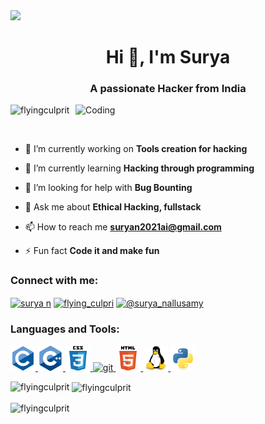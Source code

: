 <img src="https://img.freepik.com/premium-vector/hacker-vector-banner_36298-52.jpg?w=1380">

<h1 align="center">Hi 👋, I'm Surya</h1>
<h3 align="center">A passionate Hacker from India</h3>
<img align ="right" alt = "Coding" width="400" src = "https://www.animaapp.com/blog/wp-content/uploads/2021/07/designergif.gif">

<p align="left"> <img src="https://komarev.com/ghpvc/?username=flyingculprit&label=Profile%20views&color=0e75b6&style=flat" alt="flyingculprit" /> </p>

<p align="left"> <a href="https://twitter.com/" target="blank"><img src="https://img.shields.io/twitter/follow/?logo=twitter&style=for-the-badge" alt="" /></a> </p>

- 🔭 I’m currently working on **Tools creation for hacking**

- 🌱 I’m currently learning **Hacking through programming**

- 🤝 I’m looking for help with **Bug Bounting**

- 💬 Ask me about **Ethical Hacking, fullstack**

- 📫 How to reach me **suryan2021ai@gmail.com**

- ⚡ Fun fact **Code it and make fun**

<h3 align="left">Connect with me:</h3>
<p align="left">
<a href="https://linkedin.com/in/surya n" target="blank"><img align="center" src="https://raw.githubusercontent.com/rahuldkjain/github-profile-readme-generator/master/src/images/icons/Social/linked-in-alt.svg" alt="surya n" height="30" width="40" /></a>
<a href="https://instagram.com/flying_culprit" target="blank"><img align="center" src="https://raw.githubusercontent.com/rahuldkjain/github-profile-readme-generator/master/src/images/icons/Social/instagram.svg" alt="flying_culpri" height="30" width="40" /></a>
<a href="https://www.hackerrank.com/@surya_nallusamy" target="blank"><img align="center" src="https://raw.githubusercontent.com/rahuldkjain/github-profile-readme-generator/master/src/images/icons/Social/hackerrank.svg" alt="@surya_nallusamy" height="30" width="40" /></a>
</p>

<h3 align="left">Languages and Tools:</h3>
<p align="left"> <a href="https://www.cprogramming.com/" target="_blank" rel="noreferrer"> <img src="https://raw.githubusercontent.com/devicons/devicon/master/icons/c/c-original.svg" alt="c" width="40" height="40"/> </a> <a href="https://www.w3schools.com/cpp/" target="_blank" rel="noreferrer"> <img src="https://raw.githubusercontent.com/devicons/devicon/master/icons/cplusplus/cplusplus-original.svg" alt="cplusplus" width="40" height="40"/> </a> <a href="https://www.w3schools.com/css/" target="_blank" rel="noreferrer"> <img src="https://raw.githubusercontent.com/devicons/devicon/master/icons/css3/css3-original-wordmark.svg" alt="css3" width="40" height="40"/> </a> <a href="https://git-scm.com/" target="_blank" rel="noreferrer"> <img src="https://www.vectorlogo.zone/logos/git-scm/git-scm-icon.svg" alt="git" width="40" height="40"/> </a> <a href="https://www.w3.org/html/" target="_blank" rel="noreferrer"> <img src="https://raw.githubusercontent.com/devicons/devicon/master/icons/html5/html5-original-wordmark.svg" alt="html5" width="40" height="40"/> </a> <a href="https://www.linux.org/" target="_blank" rel="noreferrer"> <img src="https://raw.githubusercontent.com/devicons/devicon/master/icons/linux/linux-original.svg" alt="linux" width="40" height="40"/> </a> <a href="https://www.python.org" target="_blank" rel="noreferrer"> <img src="https://raw.githubusercontent.com/devicons/devicon/master/icons/python/python-original.svg" alt="python" width="40" height="40"/> </a> </p>
<p><img align="left" src="https://github-readme-stats.vercel.app/api/top-langs?username=flyingculprit&show_icons=true&locale=en&layout=compact" alt="flyingculprit" /></p>

<p>&nbsp;<img align="center" src="https://github-readme-stats.vercel.app/api?username=flyingculprit&show_icons=true&locale=en" alt="flyingculprit" /></p>

<p><img align="center" src="https://github-readme-streak-stats.herokuapp.com/?user=flyingculprit&" alt="flyingculprit" /></p>
